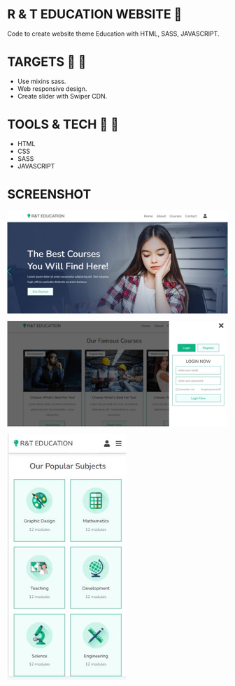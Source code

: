 # R & T EDUCATION WEBSITE :school:
Code to create website theme Education with HTML, SASS, JAVASCRIPT.

# TARGETS :pushpin: :rocket:
* Use mixins sass.
* Web responsive design.
* Create slider with Swiper CDN.

# TOOLS & TECH :wrench: :hammer:

* HTML
* CSS 
* SASS 
* JAVASCRIPT

# SCREENSHOT

![](images/screenshot1.jpg)


![](images/screenshot2.jpg)


![](images/screenMobile.jpg)